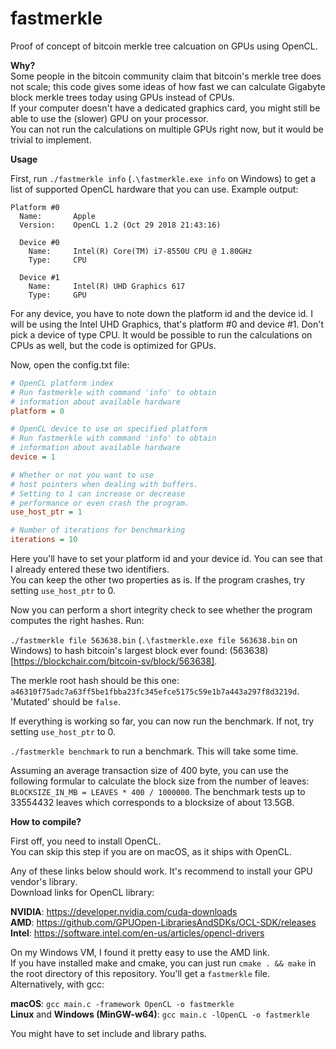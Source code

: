 # fastmerkle

Proof of concept of bitcoin merkle tree calcuation on GPUs using OpenCL.  

**Why?**  
Some people in the bitcoin community claim that bitcoin's merkle tree does not scale;
this code gives some ideas of how fast we can calculate Gigabyte block merkle trees today using GPUs instead of CPUs.  
If your computer doesn't have a dedicated graphics card, you might still be able to use the (slower) GPU on your processor.  
You can not run the calculations on multiple GPUs right now, but it would be trivial to implement.

**Usage**

First, run `./fastmerkle info` (`.\fastmerkle.exe info` on Windows) to get a list of supported OpenCL hardware that you can use. Example output:  
```
Platform #0
  Name:       Apple
  Version:    OpenCL 1.2 (Oct 29 2018 21:43:16)

  Device #0
    Name:     Intel(R) Core(TM) i7-8550U CPU @ 1.80GHz
    Type:     CPU

  Device #1
    Name:     Intel(R) UHD Graphics 617
    Type:     GPU
```
For any device, you have to note down the platform id and the device id. I will be using the Intel UHD Graphics, that's platform #0 and device #1. Don't pick a device of type CPU. It would be possible to run the calculations on CPUs as well, but the code is optimized for GPUs.  

Now, open the config.txt file:  
```ini
# OpenCL platform index
# Run fastmerkle with command 'info' to obtain
# information about available hardware
platform = 0

# OpenCL device to use on specified platform
# Run fastmerkle with command 'info' to obtain
# information about available hardware
device = 1

# Whether or not you want to use
# host pointers when dealing with buffers.
# Setting to 1 can increase or decrease
# performance or even crash the program.
use_host_ptr = 1

# Number of iterations for benchmarking
iterations = 10
```
Here you'll have to set your platform id and your device id. You can see that I already entered these two identifiers.  
You can keep the other two properties as is. If the program crashes, try setting `use_host_ptr` to 0.

Now you can perform a short integrity check to see whether the program computes the right hashes. Run:  

`./fastmerkle file 563638.bin` (`.\fastmerkle.exe file 563638.bin` on Windows) to hash bitcoin's largest block ever found: (563638)[https://blockchair.com/bitcoin-sv/block/563638].  

The merkle root hash should be this one: `a46310f75adc7a63ff5be1fbba23fc345efce5175c59e1b7a443a297f8d3219d`.  
'Mutated' should be `false`.  

If everything is working so far, you can now run the benchmark. If not, try setting `use_host_ptr` to 0.

`./fastmerkle benchmark` to run a benchmark. This will take some time.

Assuming an average transaction size of 400 byte, you can use the following formular to calculate the block size from the number of leaves: `BLOCKSIZE_IN_MB = LEAVES * 400 / 1000000`. The benchmark tests up to 33554432 leaves which corresponds to a blocksize of about 13.5GB.

**How to compile?**  

First off, you need to install OpenCL.  
You can skip this step if you are on macOS, as it ships with OpenCL.

Any of these links below should work. It's recommend to install your GPU vendor's library.  
Download links for OpenCL library:

**NVIDIA**: https://developer.nvidia.com/cuda-downloads  
**AMD**: https://github.com/GPUOpen-LibrariesAndSDKs/OCL-SDK/releases  
**Intel**: https://software.intel.com/en-us/articles/opencl-drivers  

On my Windows VM, I found it pretty easy to use the AMD link.  
If you have installed make and cmake, you can just run `cmake . && make` in the root directory of this repository. You'll get a `fastmerkle` file.  
Alternatively, with gcc:  

**macOS**: `gcc main.c -framework OpenCL -o fastmerkle`  
**Linux** and **Windows (MinGW-w64)**: `gcc main.c -lOpenCL -o fastmerkle`

You might have to set include and library paths.
